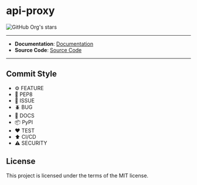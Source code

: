 # api-proxy

![GitHub Org's stars](https://img.shields.io/github/stars/FernandoCelmer?label=FernandoCelmer&style=flat-square)

---

- **Documentation**: [Documentation](#)
- **Source Code**: [Source Code](#)

---

## Commit Style

- ⚙️ FEATURE
- 📝 PEP8
- 📌 ISSUE
- 🪲 BUG
- 📘 DOCS
- 📦 PyPI
- ❤️️ TEST
- ⬆️ CI/CD
- ⚠️ SECURITY

## License

This project is licensed under the terms of the MIT license.
